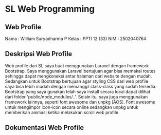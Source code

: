 # SL Web Programming
## Web Profile

Nama    : William Suryadharma P
Kelas   : PPTI 12 (33)
NIM     : 2502040764

## Deskripsi Web Profile 
Web profile dari SL saya buat menggunakan Laravel dengan framework Bootstrap. Saya menggunakan Laravel bertujuan agar bisa memakai routes sehingga dapat mengkoneksi antar halaman dari website dengan mudah. Sedangkan untuk Bootstrap bertujuan agar styling CSS dari web profile saya bisa lebih mudah dengan memanggil class-class yang sudah tersedia. Bootstrap yang saya gunakan telah saya install secara local dapat dilihat dari folder 'public/node_modules/..'. Selain itu, saya juga menggunakan framework lainnya, seperti font awesome dan unpkg (AOS). Font awesome untuk mengimpor icon-icon secara online sedangkan unpkg untuk memberikan animasi ketika melakukan scroll web profile.

## Dokumentasi Web Profile
